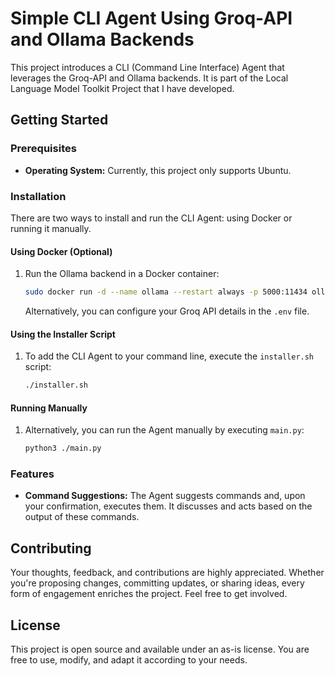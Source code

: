 # Simple CLI Agent Using Groq-API and Ollama Backends

This project introduces a CLI (Command Line Interface) Agent that leverages the Groq-API and Ollama backends. It is part of the Local Language Model Toolkit Project that I have developed.

## Getting Started

### Prerequisites

- **Operating System:** Currently, this project only supports Ubuntu.

### Installation

There are two ways to install and run the CLI Agent: using Docker or running it manually.

#### Using Docker (Optional)

1. Run the Ollama backend in a Docker container:

   ```bash
   sudo docker run -d --name ollama --restart always -p 5000:11434 ollama/ollama:latest
   ```

   Alternatively, you can configure your Groq API details in the `.env` file.

#### Using the Installer Script

1. To add the CLI Agent to your command line, execute the `installer.sh` script:

   ```bash
   ./installer.sh
   ```

#### Running Manually

1. Alternatively, you can run the Agent manually by executing `main.py`:

   ```bash
   python3 ./main.py
   ```

### Features

- **Command Suggestions:** The Agent suggests commands and, upon your confirmation, executes them. It discusses and acts based on the output of these commands.

## Contributing

Your thoughts, feedback, and contributions are highly appreciated. Whether you're proposing changes, committing updates, or sharing ideas, every form of engagement enriches the project. Feel free to get involved.

## License

This project is open source and available under an as-is license. You are free to use, modify, and adapt it according to your needs.